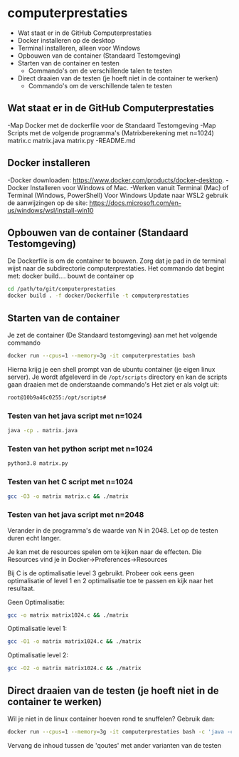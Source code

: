 # computerprestaties
- Wat staat er in de GitHub Computerprestaties
- Docker installeren op de desktop
- Terminal installeren, alleen voor Windows
- Opbouwen van de container (Standaard Testomgeving)
- Starten van de container en testen
    - Commando's om de verschillende talen te testen 
- Direct draaien van de testen (je hoeft niet in de container te werken) 
    - Commando's om de verschillende talen te testen 
    
## Wat staat er in de GitHub Computerprestaties
-Map Docker met de dockerfile voor de Standaard Testomgeving
-Map Scripts met de volgende programma's
(Matrixberekening met n=1024)
  matrix.c
  matrix.java
  matrix.py
-README.md
    
## Docker installeren
-Docker downloaden: https://www.docker.com/products/docker-desktop.
-Docker Installeren voor Windows of Mac.
-Werken vanuit Terminal (Mac) of Terminal (Windows, PowerShell) 
 Voor Windows Update naar WSL2 gebruik de aanwijzingen op de site: https://docs.microsoft.com/en-us/windows/wsl/install-win10

## Opbouwen van de container (Standaard Testomgeving)
De Dockerfile is om de container te bouwen. Zorg dat je pad in de terminal wijst naar de subdirectorie computerprestaties. Het commando dat begint met: docker build.... bouwt de container op

```bash
cd /path/to/git/computerprestaties
docker build . -f docker/Dockerfile -t computerprestaties
```

## Starten van de container
Je zet de container (De Standaard testomgeving) aan met het volgende commando
```bash
docker run --cpus=1 --memory=3g -it computerprestaties bash
```

Hierna krijg je een shell prompt van de ubuntu container (je eigen linux server). Je wordt afgeleverd in de `/opt/scripts` directory en kan de scripts gaan draaien met de onderstaande commando's
Het ziet er als volgt uit:
```bash
root@10b9a46c0255:/opt/scripts# 
```

### Testen van het java script met n=1024
```bash
java -cp . matrix.java
```

### Testen van het python script met n=1024
```bash
python3.8 matrix.py
```

### Testen van het C script met n=1024
```bash
gcc -O3 -o matrix matrix.c && ./matrix
```

### Testen van het java script met n=2048
Verander in de programma's de waarde van N in 2048. Let op de testen duren echt langer.


Je kan met de resources spelen om te kijken naar de effecten. Die Resources vind je in Docker->Preferences->Resources

Bij C is de optimalisatie level 3 gebruikt. Probeer ook eens geen optimalisatie of level 1 en 2 optimalisatie toe te passen en kijk naar het resultaat.

Geen Optimalisatie:
```bash
gcc -o matrix matrix1024.c && ./matrix
```
Optimalisatie level 1:
```bash
gcc -O1 -o matrix matrix1024.c && ./matrix
```
Optimalisatie level 2:
```bash
gcc -O2 -o matrix matrix1024.c && ./matrix
```

## Direct draaien van de testen (je hoeft niet in de container te werken)
Wil je niet in de linux container hoeven rond te snuffelen? Gebruik dan:
```bash
docker run --cpus=1 --memory=3g -it computerprestaties bash -c 'java -cp . matrix1024.java'
```

Vervang de inhoud tussen de 'qoutes' met ander varianten van de testen

